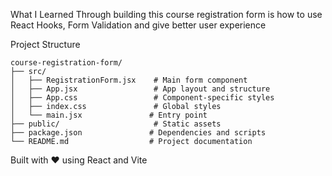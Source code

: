 What I Learned Through building this course registration form is how to use React Hooks, Form Validation and give better user experience

Project Structure

```
course-registration-form/
├── src/
│   ├── RegistrationForm.jsx    # Main form component
│   ├── App.jsx                 # App layout and structure
│   ├── App.css                 # Component-specific styles
│   ├── index.css               # Global styles
│   └── main.jsx               # Entry point
├── public/                     # Static assets
├── package.json               # Dependencies and scripts
└── README.md                  # Project documentation
```

Built with ❤️ using React and Vite
